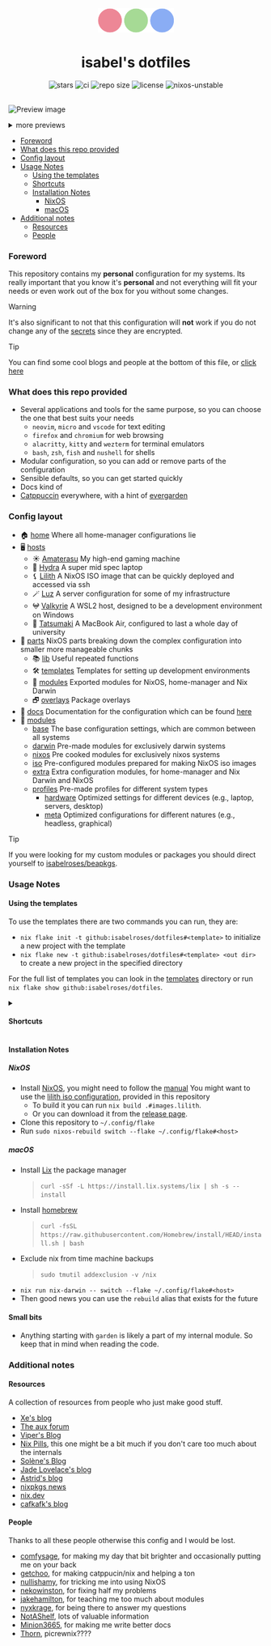 <div align="center">
  <img alt="dots" src="./dots.svg" width="150" />
  <h1>isabel's dotfiles</h1>

  <img alt="stars" src="https://img.shields.io/github/stars/isabelroses/dotfiles?color=f5c2e7&labelColor=303446&style=for-the-badge&logo=starship&logoColor=f5c2e7" />
  <img alt="ci" src="https://img.shields.io/github/actions/workflow/status/isabelroses/dotfiles/check.yml?label=build&color=a6e3a1&labelColor=303446&style=for-the-badge&logo=github&logoColor=a6e3a1" />
  <img alt="repo size" src="https://img.shields.io/github/repo-size/isabelroses/dotfiles?color=fab387&labelColor=303446&style=for-the-badge&logo=github&logoColor=fab387" />
  <img alt="license" src="https://img.shields.io/static/v1.svg?style=for-the-badge&label=License&message=GPL-3&logoColor=ca9ee6&colorA=313244&colorB=cba6f7" />
  <img alt="nixos-unstable" src="https://img.shields.io/badge/NixOS-unstable-blue.svg?style=for-the-badge&labelColor=303446&logo=NixOS&logoColor=white&color=91D7E3" />
</div>

<br />

![Preview image](./images/main.png)

<details>
   <summary>more previews</summary>

   <p align="center">
      light mode
      <img src="./images/lightmode.png" width="800px" />
   </p>

   <p align="center">
      wezterm + chromium
      <img src="./images/blur.png" width="800px" />
   </p>

   <p align="center">
      neovim
      <img src="./images/nvim.png" width="800px" />
   </p>
</details>

<!--toc:start-->

- [Foreword](#foreword)
- [What does this repo provided](#what-does-this-repo-provided)
- [Config layout](#config-layout)
- [Usage Notes](#usage-notes)
  - [Using the templates](#using-the-templates)
  - [Shortcuts](#shortcuts)
  - [Installation Notes](#installation-notes)
    - [NixOS](#nixos)
    - [macOS](#macos)
- [Additional notes](#additional-notes)
  - [Resources](#resources)
  - [People](#people)

<!--toc:end-->

### Foreword

This repository contains my **personal** configuration for my systems. Its really important that you know it's **personal** and not everything will fit your needs or even work out of the box for you without some changes.

> [!WARNING]
> It's also significant to not that this configuration will **not** work if you do not change any of the [secrets](../secrets) since they are encrypted.

> [!TIP]
> You can find some cool blogs and people at the bottom of this file, or [click here](#additional-notes)

### What does this repo provided

- Several applications and tools for the same purpose, so you can choose the one that best suits your needs
  - `neovim`, `micro` and `vscode` for text editing
  - `firefox` and `chromium` for web browsing
  - `alacritty`, `kitty` and `wezterm` for terminal emulators
  - `bash`, `zsh`, `fish` and `nushell` for shells
- Modular configuration, so you can add or remove parts of the configuration
- Sensible defaults, so you can get started quickly
- Docs kind of
- [Catppuccin](https://github.com/catppuccin/catppucin) everywhere, with a hint of [evergarden](https://github.com/comfysage/evergarden)

### Config layout

- 🏠 [home](../home/) Where all home-manager configurations lie
- 🖥️ [hosts](../hosts/)
  - ☀️ [Amaterasu](../hosts/amatarasu/) My high-end gaming machine
  - 🐉 [Hydra](../hosts/hydra/) A super mid spec laptop
  - ⚸ [Lilith](../hosts/lilith/) A NixOS ISO image that can be quickly deployed and accessed via ssh
  - 🪄 [Luz](../hosts/luz/) A server configuration for some of my infrastructure
  - 𖤍 [Valkyrie](../hosts/valkyrie/) A WSL2 host, designed to be a development environment on Windows
  - 💮 [Tatsumaki](../hosts/tatsumaki/) A MacBook Air, configured to last a whole day of university
- 🧩 [parts](../parts/) NixOS parts breaking down the complex configuration into smaller more manageable chunks
  - 📚 [lib](../parts/lib/) Useful repeated functions
  - 🛠️ [templates](../parts/templates/) Templates for setting up development environments
  - 👾 [modules](../parts/modules/) Exported modules for NixOS, home-manager and Nix Darwin
  - 🗗 [overlays](../parts/overlays/) Package overlays
- 📝 [docs](../docs/) Documentation for the configuration which can be found [here](https://isabelroses.github.io/dotfiles/)
- 🔌 [modules](../modules/)
  - [base](../modules/base/) The base configuration settings, which are common between all systems
  - [darwin](../modules/darwin/) Pre-made modules for exclusively darwin systems
  - [nixos](../modules/nixos/) Pre cooked modules for exclusively nixos systems
  - [iso](../modules/iso/) Pre-configured modules prepared for making NixOS iso images
  - [extra](../modules/extra) Extra configuration modules, for home-manager and Nix Darwin and NixOS
  - [profiles](../modules/profiles/) Pre-made profiles for different system types
    - [hardware](../modules/profiles/hardware) Optimized settings for different devices (e.g., laptop, servers, desktop)
    - [meta](../modules/profiles/meta) Optimized configurations for different natures (e.g., headless, graphical)

> [!TIP]
> If you were looking for my custom modules or packages you should direct yourself to [isabelroses/beapkgs](https://github.com/isabelroses/beapkgs).

### Usage Notes

#### Using the templates

To use the templates there are two commands you can run, they are:

- `nix flake init -t github:isabelroses/dotfiles#<template>` to initialize a new project with the template
- `nix flake new -t github:isabelroses/dotfiles#<template> <out dir>` to create a new project in the specified directory

For the full list of templates you can look in the [templates](../parts/templates/) directory or run `nix flake show github:isabelroses/dotfiles`.

<details>
<summary>

#### Shortcuts

</summary>

| SKHD Shortcut                 | Hyprland Shortcut               | What it does               |
| ----------------------------- | ------------------------------- | -------------------------- |
| <kbd>CMD+RETURN</kbd>         | <kbd>SUPER+RETURN</kbd>         | open terminal              |
|                               | <kbd>SUPER+B</kbd>              | open browser               |
|                               | <kbd>SUPER+C</kbd>              | open editor                |
|                               | <kbd>SUPER+O</kbd>              | open notes                 |
|                               | <kbd>SUPER+E</kbd>              | open file manager          |
| <kbd>CMD+Q</kbd>              | <kbd>SUPER+Q</kbd>              | quit                       |
| <kbd>CMD+D</kbd>              | <kbd>SUPER+D</kbd>              | launcher                   |
|                               | <kbd>SUPER+F</kbd>              | full screen                |
| <kbd>CMD+CTRL+[number]</kbd>  | <kbd>SUPER+[number]</kbd>       | open workspace [number]    |
| <kbd>CMD+SHIFT+[number]</kbd> | <kbd>SUPER+SHIFT+[number]</kbd> | move to workspace [number] |

</details>

#### Installation Notes

##### NixOS

- Install [NixOS](https://nixos.org/download), you might need to follow the [manual](https://nixos.org/manual/nixos/stable/index.html#sec-installation)
  You might want to use the [lilith iso configuration](../hosts/lilith/), provided in this repository
  - To build it you can run `nix build .#images.lilith`.
  - Or you can download it from the [release page](https://github.com/isabelroses/dotfiles/releases/latest).
- Clone this repository to `~/.config/flake`
- Run `sudo nixos-rebuild switch --flake ~/.config/flake#<host>`

##### macOS

- Install [Lix](https://lix.systems/install/) the package manager
  > `curl -sSf -L https://install.lix.systems/lix | sh -s -- install`
- Install [homebrew](https://brew.sh/)
  > `curl -fsSL https://raw.githubusercontent.com/Homebrew/install/HEAD/install.sh | bash`
- Exclude nix from time machine backups
  > `sudo tmutil addexclusion -v /nix`
- `nix run nix-darwin -- switch --flake ~/.config/flake#<host>`
- Then good news you can use the `rebuild` alias that exists for the future

#### Small bits

- Anything starting with `garden` is likely a part of my internal module. So keep that in mind when reading the code.

### Additional notes

#### Resources

A collection of resources from people who just make good stuff.

- [Xe's blog](https://xeiaso.net/blog/)
- [The aux forum](https://forum.aux.computer/)
- [Viper's Blog](https://ayats.org/)
- [Nix Pills](https://nixos.org/guides/nix-pills/), this one might be a bit much if you don't care too much about the internals
- [Solène's Blog](https://dataswamp.org/~solene)
- [Jade Lovelace's blog](https://jade.fyi/)
- [Astrid's blog](https://astrid.tech/t/nixos)
- [nixpkgs news](https://nixpkgs.news/)
- [nix.dev](https://nix.dev/)
- [cafkafk's blog](https://cafkafk.dev/)

#### People

Thanks to all these people otherwise this config and I would be lost.

- [comfysage](https://github.com/comfysage), for making my day that bit brighter and occasionally putting me on your back
- [getchoo](https://github.com/getchoo), for making catppucin/nix and helping a ton
- [nullishamy](https://github.com/nullishamy), for tricking me into using NixOS
- [nekowinston](https://github.com/nekowinston), for fixing half my problems
- [jakehamilton](https://github.com/jakehamilton), for teaching me too much about modules
- [nyxkrage](https://github.com/nyxkrage), for being there to answer my questions
- [NotAShelf](https://github.com/notashelf), lots of valuable information
- [Minion3665](https://github.com/Minion3665), for making me write better docs
- [Thorn](https://git.avery.garden/thorn), picrewnix????
